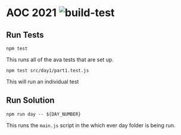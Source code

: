 # AOC 2021  ![build-test](https://github.com/bricerising/aoc2021/actions/workflows/build-test.yml/badge.svg)

## Run Tests

`npm test`

This runs all of the ava tests that are set up.

`npm test src/day1/part1.test.js`

This will run an individual test

## Run Solution

`npm run day -- ${DAY_NUMBER}`

This runs the `main.js` script in the which ever day folder is being run.
